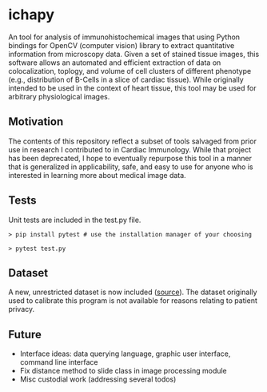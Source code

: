 # ichapy
An tool for analysis of immunohistochemical images that using Python bindings for OpenCV (computer vision) library to extract quantitative information from microscopy data. Given a set of stained tissue images, this software allows an automated and efficient extraction of data on colocalization, toplogy, and volume of cell clusters of different phenotype (e.g., distribution of B-Cells in a slice of cardiac tissue). While originally intended to be used in the context of heart tissue, this tool may be used for arbitrary physiological images.

## Motivation
The contents of this repository reflect a subset of tools salvaged from prior use in research I contributed to in Cardiac Immunology. While that project has been deprecated, I hope to eventually repurpose this tool in a manner that is generalized in applicability, safe, and easy to use for anyone who is interested in learning more about medical image data.

## Tests
Unit tests are included in the test.py file.

`> pip install pytest # use the installation manager of your choosing`

`> pytest test.py`

## Dataset
A new, unrestricted dataset is now included ([source](https://imagej.nih.gov/ij/plugins/ihc-toolbox/index.html)). The dataset originally used to calibrate this program is not available for reasons relating to patient privacy.

## Future
- Interface ideas: data querying language, graphic user interface, command line interface
- Fix distance method to slide class in image processing module
- Misc custodial work (addressing several todos)
